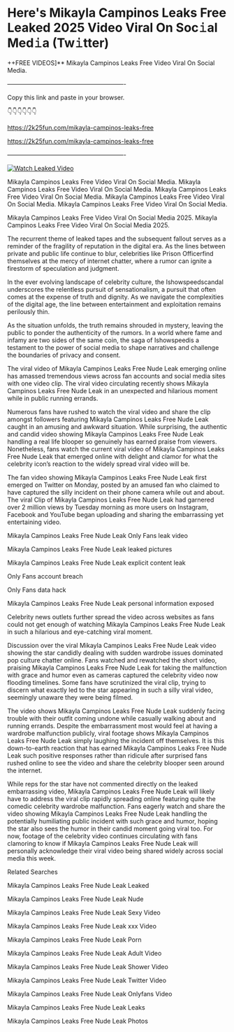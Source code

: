 # Here's Mikayla Campinos Leaks Free Leaked 2025 Video Viral On Soc𝚒al Med𝚒a (Tw𝚒tter)

++FREE VIDEOS]** Mikayla Campinos Leaks Free Video Viral On Social Media.

———————————————————-

Copy this link and paste in your browser.

👇👇👇👇👇👇

https://2k25fun.com/mikayla-campinos-leaks-free

https://2k25fun.com/mikayla-campinos-leaks-free

———————————————————-

[![Watch Leaked Video](https://miro.medium.com/v2/resize:fit:828/format:webp/1*cilzJN44JGOrTw9NJCrNHA.gif "Watch Leaked Video")](https://2k25fun.com/mikayla-campinos-leaks-free)

Mikayla Campinos Leaks Free Video Viral On Social Media. Mikayla Campinos Leaks Free Video Viral On Social Media. Mikayla Campinos Leaks Free Video Viral On Social Media. Mikayla Campinos Leaks Free Video Viral On Social Media. Mikayla Campinos Leaks Free Video Viral On Social Media.

Mikayla Campinos Leaks Free Video Viral On Social Media 2025. Mikayla Campinos Leaks Free Video Viral On Social Media 2025.

The recurrent theme of leaked tapes and the subsequent fallout serves as a reminder of the fragility of reputation in the digital era. As the lines between private and public life continue to blur, celebrities like Prison Officerfind themselves at the mercy of internet chatter, where a rumor can ignite a firestorm of speculation and judgment.

In the ever evolving landscape of celebrity culture, the Ishowspeedscandal underscores the relentless pursuit of sensationalism, a pursuit that often comes at the expense of truth and dignity. As we navigate the complexities of the digital age, the line between entertainment and exploitation remains perilously thin.

As the situation unfolds, the truth remains shrouded in mystery, leaving the public to ponder the authenticity of the rumors. In a world where fame and infamy are two sides of the same coin, the saga of Ishowspeedis a testament to the power of social media to shape narratives and challenge the boundaries of privacy and consent.

The viral video of Mikayla Campinos Leaks Free Nude Leak emerging online has amassed tremendous views across fan accounts and social media sites with one video clip. The viral video circulating recently shows Mikayla Campinos Leaks Free Nude Leak in an unexpected and hilarious moment while in public running errands.

Numerous fans have rushed to watch the viral video and share the clip amongst followers featuring Mikayla Campinos Leaks Free Nude Leak caught in an amusing and awkward situation. While surprising, the authentic and candid video showing Mikayla Campinos Leaks Free Nude Leak handling a real life blooper so genuinely has earned praise from viewers. Nonetheless, fans watch the current viral video of Mikayla Campinos Leaks Free Nude Leak that emerged online with delight and clamor for what the celebrity icon’s reaction to the widely spread viral video will be.

The fan video showing Mikayla Campinos Leaks Free Nude Leak first emerged on Twitter on Monday, posted by an amused fan who claimed to have captured the silly incident on their phone camera while out and about. The viral Clip of Mikayla Campinos Leaks Free Nude Leak had garnered over 2 million views by Tuesday morning as more users on Instagram, Facebook and YouTube began uploading and sharing the embarrassing yet entertaining video.

Mikayla Campinos Leaks Free Nude Leak Only Fans leak video

Mikayla Campinos Leaks Free Nude Leak leaked pictures

Mikayla Campinos Leaks Free Nude Leak explicit content leak

Only Fans account breach

Only Fans data hack

Mikayla Campinos Leaks Free Nude Leak personal information exposed

Celebrity news outlets further spread the video across websites as fans could not get enough of watching Mikayla Campinos Leaks Free Nude Leak in such a hilarious and eye-catching viral moment.

Discussion over the viral Mikayla Campinos Leaks Free Nude Leak video showing the star candidly dealing with sudden wardrobe issues dominated pop culture chatter online. Fans watched and rewatched the short video, praising Mikayla Campinos Leaks Free Nude Leak for taking the malfunction with grace and humor even as cameras captured the celebrity video now flooding timelines. Some fans have scrutinized the viral clip, trying to discern what exactly led to the star appearing in such a silly viral video, seemingly unaware they were being filmed.

The video shows Mikayla Campinos Leaks Free Nude Leak suddenly facing trouble with their outfit coming undone while casually walking about and running errands. Despite the embarrassment most would feel at having a wardrobe malfunction publicly, viral footage shows Mikayla Campinos Leaks Free Nude Leak simply laughing the incident off themselves. It is this down-to-earth reaction that has earned Mikayla Campinos Leaks Free Nude Leak such positive responses rather than ridicule after surprised fans rushed online to see the video and share the celebrity blooper seen around the internet.

While reps for the star have not commented directly on the leaked embarrassing video, Mikayla Campinos Leaks Free Nude Leak will likely have to address the viral clip rapidly spreading online featuring quite the comedic celebrity wardrobe malfunction. Fans eagerly watch and share the video showing Mikayla Campinos Leaks Free Nude Leak handling the potentially humiliating public incident with such grace and humor, hoping the star also sees the humor in their candid moment going viral too. For now, footage of the celebrity video continues circulating with fans clamoring to know if Mikayla Campinos Leaks Free Nude Leak will personally acknowledge their viral video being shared widely across social media this week.

Related Searches

Mikayla Campinos Leaks Free Nude Leak Leaked

Mikayla Campinos Leaks Free Nude Leak Nude

Mikayla Campinos Leaks Free Nude Leak Sexy Video

Mikayla Campinos Leaks Free Nude Leak xxx Video

Mikayla Campinos Leaks Free Nude Leak Porn

Mikayla Campinos Leaks Free Nude Leak Adult Video

Mikayla Campinos Leaks Free Nude Leak Shower Video

Mikayla Campinos Leaks Free Nude Leak Twitter Video

Mikayla Campinos Leaks Free Nude Leak Onlyfans Video

Mikayla Campinos Leaks Free Nude Leak Leaks

Mikayla Campinos Leaks Free Nude Leak Photos